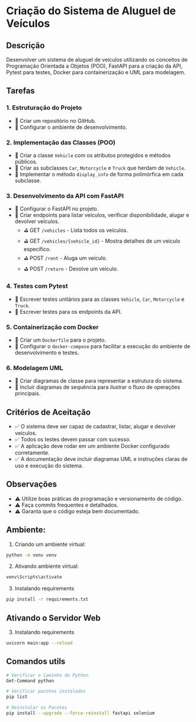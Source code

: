 # Criação do Sistema de Aluguel de Veículos

## Descrição
Desenvolver um sistema de aluguel de veículos utilizando os conceitos de Programação Orientada a Objetos (POO), FastAPI para a criação da API, Pytest para testes, Docker para containerização e UML para modelagem.

## Tarefas

### 1. Estruturação do Projeto
- 📝 Criar um repositório no GitHub.
- 📝 Configurar o ambiente de desenvolvimento.

### 2. Implementação das Classes (POO)
- 📝 Criar a classe `Vehicle` com os atributos protegidos e métodos públicos.
- 📝 Criar as subclasses `Car`, `Motorcycle` e `Truck` que herdam de `Vehicle`.
- 📝 Implementar o método `display_info` de forma polimórfica em cada subclasse.

### 3. Desenvolvimento da API com FastAPI
- 📝 Configurar o FastAPI no projeto.
- 📝 Criar endpoints para listar veículos, verificar disponibilidade, alugar e devolver veículos.
    - ⛳ GET `/vehicles` - Lista todos os veículos.
    - ⛳ GET `/vehicles/{vehicle_id}` - Mostra detalhes de um veículo específico.
    - ⛳ POST `/rent` - Aluga um veículo.
    - ⛳ POST `/return` - Devolve um veículo.

### 4. Testes com Pytest
- 📝 Escrever testes unitários para as classes `Vehicle`, `Car`, `Motorcycle` e `Truck`.
- 📝 Escrever testes para os endpoints da API.

### 5. Containerização com Docker
- 📝 Criar um `Dockerfile` para o projeto.
- 📝 Configurar o `docker-compose` para facilitar a execução do ambiente de desenvolvimento e testes.

### 6. Modelagem UML
- 📝 Criar diagramas de classe para representar a estrutura do sistema.
- 📝 Incluir diagramas de sequência para ilustrar o fluxo de operações principais.

## Critérios de Aceitação
- ✅ O sistema deve ser capaz de cadastrar, listar, alugar e devolver veículos.
- ✅ Todos os testes devem passar com sucesso.
- ✅ A aplicação deve rodar em um ambiente Docker configurado corretamente.
- ✅ A documentação deve incluir diagramas UML e instruções claras de uso e execução do sistema.

## Observações
- ⚠️ Utilize boas práticas de programação e versionamento de código.
- ⚠️ Faça commits frequentes e detalhados.
- ⚠️ Garanta que o código esteja bem documentado.

## Ambiente:
1. Criando um ambiente virtual:
```bash
python -m venv venv 
``` 
2. Ativando ambiente virtual:
```bash
venv\Scripts\activate
```
3. Instalando requirements
```bash
pip install -r requirements.txt 
```

## Ativando o Servidor Web
3. Instalando requirements
```bash
uvicorn main:app --reload
```

## Comandos utils
```bash
# Verificar o Caminho do Python
Get-Command python

# Verificar pacotes instalados
pip list

# Reinstalar os Pacotes 
pip install --upgrade --force-reinstall fastapi selenium
```